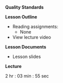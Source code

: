 **Quality Standards**

**Lesson Outline**

-   Reading assignments:
    -   None
-   View lecture video

**Lesson Documents**

-   Lesson slides

**Lecture**

2 hr : 03 min : 55 sec
